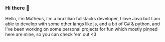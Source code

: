### Hi there 👋

<!--
**wyvern800/wyvern800** is a ✨ _special_ ✨ repository because its `README.md` (this file) appears on your GitHub profile.
- 🔭 I’m currently working on some personal projects
- 🌱 I’m currently learning React
- 📫 How to reach me: Pay me I mean, PM me
- 😄 Pronouns: Him
- ⚡ Fun fact: Cookies
-->
Hello, i'm Matheus, i'm a brazilian fullstacks developer, I love Java but I am able to develop with some other langs like js, and a bit of C# & python, and I've been working on some personal projects for fun which mostly pinned here are mine, so you can check 'em out <3 
